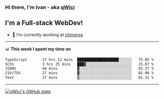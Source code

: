 ### Hi there, I'm Ivan - aka [qWici][website]

## I'm a Full-stack WebDev!
- 🔭 I’m currently working at [Universe][universe]

---

📊 **This week I spent my time on**
<!--START_SECTION:waka-->

```txt
TypeScript       17 hrs 12 mins  ███████████████████░░░░░░   75.85 %
SCSS             3 hrs 25 mins   ███▓░░░░░░░░░░░░░░░░░░░░░   15.07 %
JSON5            44 mins         ▓░░░░░░░░░░░░░░░░░░░░░░░░   03.27 %
CSV/TSV          27 mins         ▓░░░░░░░░░░░░░░░░░░░░░░░░   02.00 %
Text             17 mins         ▒░░░░░░░░░░░░░░░░░░░░░░░░   01.31 %
```

<!--END_SECTION:waka-->

---

[![qWici's GitHub stats](https://github-readme-stats.vercel.app/api?username=qWici)](https://github.com/qWici/github-readme-stats)

[website]: https://devkucher.com
[twitter]: https://twitter.com/KucherDev
[linkedin]: https://www.linkedin.com/in/ivankucher
[universe]: https://universeapps.limited
